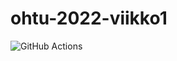 # ohtu-2022-viikko1

![GitHub Actions](https://github.com/jariikonen/ohtu-2022-viikko1/workflows/CI/badge.svg)
